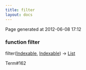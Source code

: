 ```yaml
---
title: filter
layout: docs
---
```


<div class="bottom_right_note">Page generated at 2012-06-08 17:12</div>
<h3><span class="minor">function</span> filter</h3>

filter(<a href="/docs/Indexable.html">Indexable</a>, <a href="/docs/Indexable.html">Indexable</a>) -> <a href="/docs/List.html">List</a>
<p></p>

<p><span class="extra_minor">Term#162</span></p>
